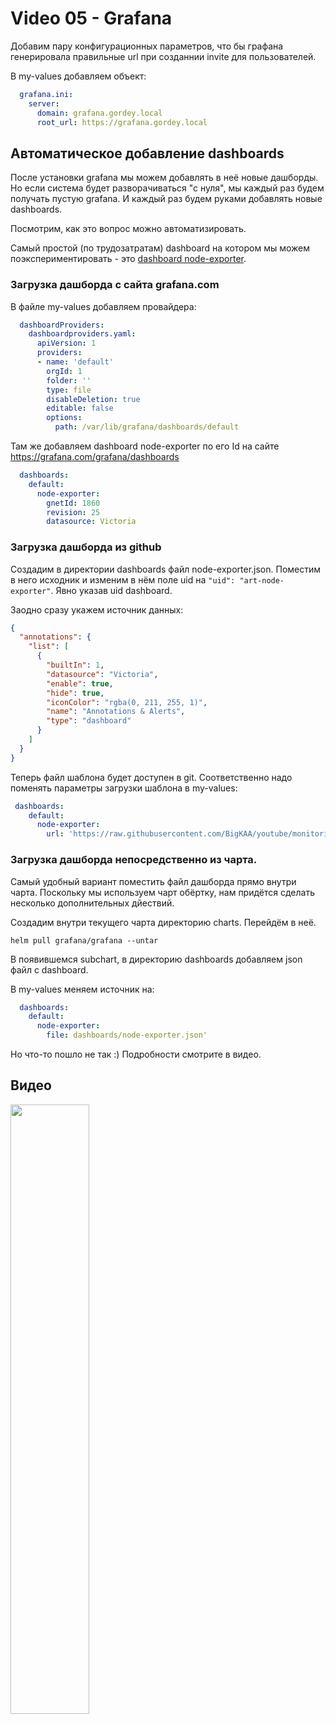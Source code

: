 # Video 05 - Grafana

Добавим пару конфигурационных параметров, что бы графана генерировала правильные url при созданнии invite
для пользователей.

В my-values добавляем объект:

```yaml
  grafana.ini:
    server:
      domain: grafana.gordey.local
      root_url: https://grafana.gordey.local
```

## Автоматическое добавление dashboards

После установки grafana мы можем добавлять в неё новые дашборды. Но если система будет разворачиваться "с нуля",
мы каждый раз будем получать пустую grafana. И каждый раз будем руками добавлять новые dashboards.

Посмотрим, как это вопрос можно автоматизировать. 

Самый простой (по трудозатратам) dashboard на котором мы можем поэкспериментировать - это 
[dashboard node-exporter](https://grafana.com/grafana/dashboards/1860).

### Загрузка дашборда с сайта grafana.com

В файле my-values добавляем провайдера:

```yaml
  dashboardProviders:
    dashboardproviders.yaml:
      apiVersion: 1
      providers:
      - name: 'default'
        orgId: 1
        folder: ''
        type: file
        disableDeletion: true
        editable: false
        options:
          path: /var/lib/grafana/dashboards/default
```

Там же добавляем dashboard node-exporter по его Id на сайте https://grafana.com/grafana/dashboards

```yaml
  dashboards:
    default:
      node-exporter:
        gnetId: 1860
        revision: 25
        datasource: Victoria
```

### Загрузка дашборда из github

Создадим в директории dashboards файл node-exporter.json. Поместим в него исходник и изменим в
нём поле uid на `"uid": "art-node-exporter"`. Явно указав uid dashboard.

Заодно сразу укажем источник данных:

```json
{
  "annotations": {
    "list": [
      {
        "builtIn": 1,
        "datasource": "Victoria",
        "enable": true,
        "hide": true,
        "iconColor": "rgba(0, 211, 255, 1)",
        "name": "Annotations & Alerts",
        "type": "dashboard"
      }
    ]
  }
}
```

Теперь файл шаблона будет доступен в git. Соответственно надо поменять
параметры загрузки шаблона в my-values:

```yaml
 dashboards:
    default:
      node-exporter:
        url: 'https://raw.githubusercontent.com/BigKAA/youtube/monitoring/monitoring/video05/dashboards/node-exporter.json'
```

### Загрузка дашборда непосредственно из чарта.

Самый удобный вариант поместить файл дашборда прямо внутри чарта. Поскольку мы используем чарт обёртку, нам
придётся сделать несколько дополнительных дйествий.

Создадим внутри текущего чарта директорию charts. Перейдём в неё.

    helm pull grafana/grafana --untar

В появившемся subchart, в директорию dashboards добавляем json файл с dashboard.

В my-values меняем источник на:

```yaml
  dashboards:
    default:
      node-exporter:
        file: dashboards/node-exporter.json'
```

Но что-то пошло не так :) Подробности смотрите в видео.

## Видео

[<img src="https://img.youtube.com/vi/kJpfUTRP2L8/maxresdefault.jpg" width="50%">](https://youtu.be/kJpfUTRP2L8)